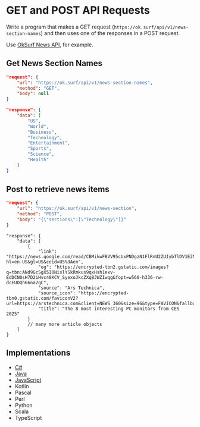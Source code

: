 # GET and POST API Requests

Write a program that makes a GET request (`https://ok.surf/api/v1/news-section-names`) and then uses one of the responses in a POST request.

Use [OkSurf News API](https://ok.surf/), for example.

## Get News Section Names

```json
"request": {
    "url": "https://ok.surf/api/v1/news-section-names",
    "method": "GET",
    "body": null
}
```

```json
"response": {
    "data": [
        "US",
        "World",
        "Business",
        "Technology",
        "Entertainment",
        "Sports",
        "Science",
        "Health"
    ]
}
```

## Post to retrieve news items

```json
"request": {
    "url": "https://ok.surf/api/v1/news-section",
    "method": "POST",
    "body": "{\"sections\":[\"Technology\"]}"
}
```

```jsonc
"response": {
    "data": [
        {
            "link": "https://news.google.com/read/CBMikwFBVV95cUxPNDgzN1FlRnU2ZUIybTlDV1E2Nk5kMEVLczhBWk5ybjBxVVBZV1JLeFh6X2NIN3VtelF6ekZQZi1CUk5vQjF4Zzk0TG9nUWdpVWcwMV9mbDZJa3hCRmdFSWoxYjZQcC1IOTU2T2ZZMEg0dm1Zbk5hNnNKOFdsaTBacDZiWm9vM2R4U1ZSSDF3OUg4ODA?hl=en-US&gl=US&ceid=US%3Aen",
            "og": "https://encrypted-tbn2.gstatic.com/images?q=tbn:ANd9GcSgX5I0NislYSkRmkus9qxHsh1exv-EdDCN0sH7D2iHvc48KCV_SyexoJkcZXq8JWZIwqg&fopt=w560-h336-rw-dcEUOQh66na2gC",
            "source": "Ars Technica",
            "source_icon": "https://encrypted-tbn0.gstatic.com/faviconV2?url=https://arstechnica.com&client=NEWS_360&size=96&type=FAVICON&fallback_opts=TYPE,SIZE,URL",
            "title": "The 8 most interesting PC monitors from CES 2025"
        }
        // many more article objects
    ]
}
```

## Implementations

* [C#](https://github.com/WalterMarch/wm-csharp-playground/tree/main/apiRequests)
* [Java](https://github.com/WalterMarch/wm-java-playground/tree/main/apiRequests)
* [JavaScript](https://github.com/WalterMarch/wm-javascript-playground/tree/main/apiRequests)
* Kotlin
* Pascal
* Perl
* Python
* Scala
* TypeScript
